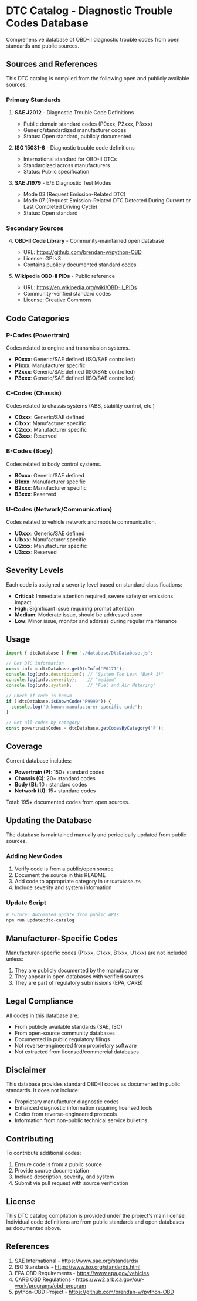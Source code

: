 # DTC Catalog - Diagnostic Trouble Codes Database

Comprehensive database of OBD-II diagnostic trouble codes from open standards and public sources.

## Sources and References

This DTC catalog is compiled from the following open and publicly available sources:

### Primary Standards

1. **SAE J2012** - Diagnostic Trouble Code Definitions
   - Public domain standard codes (P0xxx, P2xxx, P3xxx)
   - Generic/standardized manufacturer codes
   - Status: Open standard, publicly documented

2. **ISO 15031-6** - Diagnostic trouble code definitions
   - International standard for OBD-II DTCs
   - Standardized across manufacturers
   - Status: Public specification

3. **SAE J1979** - E/E Diagnostic Test Modes
   - Mode 03 (Request Emission-Related DTC)
   - Mode 07 (Request Emission-Related DTC Detected During Current or Last Completed Driving Cycle)
   - Status: Open standard

### Secondary Sources

4. **OBD-II Code Library** - Community-maintained open database
   - URL: https://github.com/brendan-w/python-OBD
   - License: GPLv3
   - Contains publicly documented standard codes

5. **Wikipedia OBD-II PIDs** - Public reference
   - URL: https://en.wikipedia.org/wiki/OBD-II_PIDs
   - Community-verified standard codes
   - License: Creative Commons

## Code Categories

### P-Codes (Powertrain)
Codes related to engine and transmission systems.

- **P0xxx**: Generic/SAE defined (ISO/SAE controlled)
- **P1xxx**: Manufacturer specific
- **P2xxx**: Generic/SAE defined (ISO/SAE controlled)
- **P3xxx**: Generic/SAE defined (ISO/SAE controlled)

### C-Codes (Chassis)
Codes related to chassis systems (ABS, stability control, etc.)

- **C0xxx**: Generic/SAE defined
- **C1xxx**: Manufacturer specific
- **C2xxx**: Manufacturer specific
- **C3xxx**: Reserved

### B-Codes (Body)
Codes related to body control systems.

- **B0xxx**: Generic/SAE defined
- **B1xxx**: Manufacturer specific
- **B2xxx**: Manufacturer specific
- **B3xxx**: Reserved

### U-Codes (Network/Communication)
Codes related to vehicle network and module communication.

- **U0xxx**: Generic/SAE defined
- **U1xxx**: Manufacturer specific
- **U2xxx**: Manufacturer specific
- **U3xxx**: Reserved

## Severity Levels

Each code is assigned a severity level based on standard classifications:

- **Critical**: Immediate attention required, severe safety or emissions impact
- **High**: Significant issue requiring prompt attention
- **Medium**: Moderate issue, should be addressed soon
- **Low**: Minor issue, monitor and address during regular maintenance

## Usage

```typescript
import { dtcDatabase } from './database/DtcDatabase.js';

// Get DTC information
const info = dtcDatabase.getDtcInfo('P0171');
console.log(info.description); // "System Too Lean (Bank 1)"
console.log(info.severity);    // "medium"
console.log(info.system);      // "Fuel and Air Metering"

// Check if code is known
if (!dtcDatabase.isKnownCode('P9999')) {
  console.log('Unknown manufacturer-specific code');
}

// Get all codes by category
const powertrainCodes = dtcDatabase.getCodesByCategory('P');
```

## Coverage

Current database includes:

- **Powertrain (P)**: 150+ standard codes
- **Chassis (C)**: 20+ standard codes
- **Body (B)**: 10+ standard codes
- **Network (U)**: 15+ standard codes

Total: 195+ documented codes from open sources.

## Updating the Database

The database is maintained manually and periodically updated from public sources.

### Adding New Codes

1. Verify code is from a public/open source
2. Document the source in this README
3. Add code to appropriate category in `DtcDatabase.ts`
4. Include severity and system information

### Update Script

```bash
# Future: Automated update from public APIs
npm run update:dtc-catalog
```

## Manufacturer-Specific Codes

Manufacturer-specific codes (P1xxx, C1xxx, B1xxx, U1xxx) are not included unless:

1. They are publicly documented by the manufacturer
2. They appear in open databases with verified sources
3. They are part of regulatory submissions (EPA, CARB)

## Legal Compliance

All codes in this database are:

- From publicly available standards (SAE, ISO)
- From open-source community databases
- Documented in public regulatory filings
- Not reverse-engineered from proprietary software
- Not extracted from licensed/commercial databases

## Disclaimer

This database provides standard OBD-II codes as documented in public standards. It does not include:

- Proprietary manufacturer diagnostic codes
- Enhanced diagnostic information requiring licensed tools
- Codes from reverse-engineered protocols
- Information from non-public technical service bulletins

## Contributing

To contribute additional codes:

1. Ensure code is from a public source
2. Provide source documentation
3. Include description, severity, and system
4. Submit via pull request with source verification

## License

This DTC catalog compilation is provided under the project's main license. Individual code definitions are from public standards and open databases as documented above.

## References

1. SAE International - https://www.sae.org/standards/
2. ISO Standards - https://www.iso.org/standards.html
3. EPA OBD Requirements - https://www.epa.gov/vehicles
4. CARB OBD Regulations - https://ww2.arb.ca.gov/our-work/programs/obd-program
5. python-OBD Project - https://github.com/brendan-w/python-OBD
